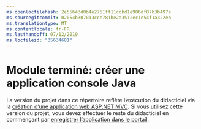 ```yaml
---
ms.openlocfilehash: 2e55643d0b4e2751ff11ccbd1e906df87b3b497e
ms.sourcegitcommit: 02054b307013cce781be2a3512ec1e54f1a322eb
ms.translationtype: MT
ms.contentlocale: fr-FR
ms.lasthandoff: 07/12/2019
ms.locfileid: "35634681"
---
```

# <a name="completed-module-create-a-java-console-app"></a>Module terminé: créer une application console Java

La version du projet dans ce répertoire reflète l’exécution du didacticiel via la [création d’une application web ASP.NET MVC](https://docs.microsoft.com/graph/tutorials/java?tutorial-step=1). Si vous utilisez cette version du projet, vous devez effectuer le reste du didacticiel en commençant par [enregistrer l’application dans le portail](https://docs.microsoft.com/graph/tutorials/java?tutorial-step=2).
